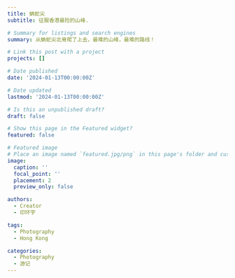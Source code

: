 ```yaml
---
title: 蚺蛇尖
subtitle: 征服香港最险的山峰.

# Summary for listings and search engines
summary: 从蚺蛇尖北脊爬了上去，最难的山峰，最难的路线！

# Link this post with a project
projects: []

# Date published
date: '2024-01-13T00:00:00Z'

# Date updated
lastmod: '2024-01-13T00:00:00Z'

# Is this an unpublished draft?
draft: false

# Show this page in the Featured widget?
featured: false

# Featured image
# Place an image named `featured.jpg/png` in this page's folder and customize its options here.
image:
  caption: ''
  focal_point: ''
  placement: 2
  preview_only: false

authors:
  - Creator
  - 印环宇

tags:
  - Photography
  - Hong Kong

categories:
  - Photography
  - 游记
---
```

